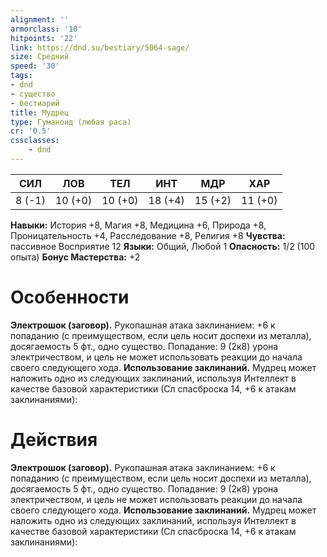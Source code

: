 ```yaml
---
alignment: ''
armorclass: '10'
hitpoints: '22'
link: https://dnd.su/bestiary/5064-sage/
size: Средний
speed: '30'
tags:
- dnd
- существо
- бестиарий
title: Мудрец
type: Гуманоид (любая раса)
cr: '0.5'
cssclasses:
    - dnd
---
```



| СИЛ | ЛОВ | ТЕЛ | ИНТ | МДР | ХАР |
|---|---|---|---|---|---|
| 8 (-1) | 10 (+0) | 10 (+0) | 18 (+4) | 15 (+2) | 11 (+0) |
**Навыки:** История +8, Магия +8, Медицина +6, Природа +8, Проницательность +4, Расследование +8, Религия +8
**Чувства:** пассивное Восприятие 12
**Языки:** Общий, Любой 1
**Опасность:** 1/2 (100 опыта)
**Бонус Мастерства:** +2


# Особенности
**Электрошок (заговор).** Рукопашная атака заклинанием: +6 к попаданию (с преимуществом, если цель носит доспехи из металла), досягаемость 5 фт., одно существо. Попадание: 9 (2к8) урона электричеством, и цель не может использовать реакции до начала своего следующего хода.
**Использование заклинаний.** Мудрец может наложить одно из следующих заклинаний, используя Интеллект в качестве базовой характеристики (Сл спасброска 14, +6 к атакам заклинаниями):


# Действия
**Электрошок (заговор).** Рукопашная атака заклинанием: +6 к попаданию (с преимуществом, если цель носит доспехи из металла), досягаемость 5 фт., одно существо. Попадание: 9 (2к8) урона электричеством, и цель не может использовать реакции до начала своего следующего хода.
**Использование заклинаний.** Мудрец может наложить одно из следующих заклинаний, используя Интеллект в качестве базовой характеристики (Сл спасброска 14, +6 к атакам заклинаниями):